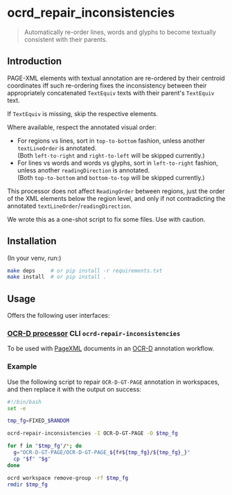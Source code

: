 # ocrd_repair_inconsistencies

> Automatically re-order lines, words and glyphs to become textually consistent with their parents.

## Introduction

PAGE-XML elements with textual annotation are re-ordered by their centroid coordinates
iff such re-ordering fixes the inconsistency between their appropriately concatenated
`TextEquiv` texts with their parent's `TextEquiv` text.

If `TextEquiv` is missing, skip the respective elements.

Where available, respect the annotated visual order:
- For regions vs lines, sort in `top-to-bottom` fashion, unless another `textLineOrder` is annotated.  
  (Both `left-to-right` and `right-to-left` will be skipped currently.)
- For lines vs words and words vs glyphs, sort in `left-to-right` fashion, unless another `readingDirection` is annotated.  
  (Both `top-to-bottom` and `bottom-to-top` will be skipped currently.)

This processor does not affect `ReadingOrder` between regions, just the order of the XML elements
below the region level, and only if not contradicting the annotated `textLineOrder`/`readingDirection`.

We wrote this as a one-shot script to fix some files. Use with caution.

## Installation

(In your venv, run:)

```sh
make deps     # or pip install -r requirements.txt
make install  # or pip install .
```

## Usage

Offers the following user interfaces:

### [OCR-D processor](https://ocr-d.github.io/cli) CLI `ocrd-repair-inconsistencies`

To be used with [PageXML](https://github.com/PRImA-Research-Lab/PAGE-XML)
documents in an [OCR-D](https://ocr-d.github.io) annotation workflow.

### Example

Use the following script to repair `OCR-D-GT-PAGE` annotation in workspaces,
and then replace it with the output on success:

~~~sh
#!/bin/bash
set -e

tmp_fg=FIXED_$RANDOM

ocrd-repair-inconsistencies -I OCR-D-GT-PAGE -O $tmp_fg

for f in "$tmp_fg"/*; do
  g="OCR-D-GT-PAGE/OCR-D-GT-PAGE_${f#${tmp_fg}/${tmp_fg}_}"
  cp "$f" "$g"
done

ocrd workspace remove-group -rf $tmp_fg
rmdir $tmp_fg
~~~
